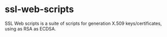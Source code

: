 # ssl-web-scripts
SSL Web scripts is a suite of scripts for generation X.509 keys/certificates, using as RSA as ECDSA.
